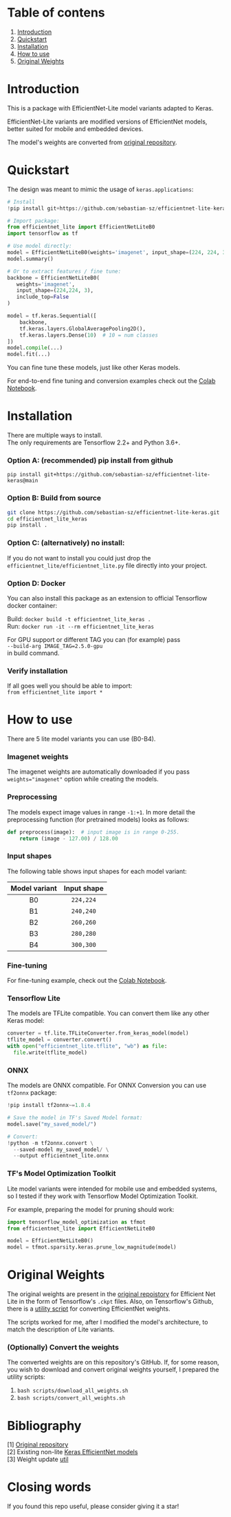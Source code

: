 # Table of contens
1. [Introduction](https://github.com/sebastian-sz/efficientnet-lite-keras#introduction)
2. [Quickstart](https://github.com/sebastian-sz/efficientnet-lite-keras#quickstart)
3. [Installation](https://github.com/sebastian-sz/efficientnet-lite-keras#installation)
4. [How to use](https://github.com/sebastian-sz/efficientnet-lite-keras#how-to-use)
5. [Original Weights](https://github.com/sebastian-sz/efficientnet-lite-keras#original-weights)

# Introduction
This is a package with EfficientNet-Lite model variants adapted to Keras.  

EfficientNet-Lite variants are modified versions of EfficientNet models, better suited for mobile and embedded devices.   

The model's weights are converted from [original repository](https://github.com/tensorflow/tpu/blob/master/models/official/efficientnet/lite/).

# Quickstart
The design was meant to mimic the usage of `keras.applications`:
```python
# Install
!pip install git+https://github.com/sebastian-sz/efficientnet-lite-keras@main

# Import package:
from efficientnet_lite import EfficientNetLiteB0
import tensorflow as tf

# Use model directly:
model = EfficientNetLiteB0(weights='imagenet', input_shape=(224, 224, 3))
model.summary()

# Or to extract features / fine tune:
backbone = EfficientNetLiteB0(
   weights='imagenet', 
   input_shape=(224,224, 3),
   include_top=False
)

model = tf.keras.Sequential([
    backbone,
    tf.keras.layers.GlobalAveragePooling2D(),
    tf.keras.layers.Dense(10)  # 10 = num classes
])
model.compile(...)
model.fit(...)
```

You can fine tune these models, just like other Keras models.  

For end-to-end fine tuning and conversion examples check out the 
[Colab Notebook](https://colab.research.google.com/drive/1d_TJGYt68SBmCDnrNEGOz8XKbKNm_7tY?usp=sharing).

# Installation
There are multiple ways to install.  
The only requirements are Tensorflow 2.2+ and Python 3.6+.

### Option A: (recommended) pip install from github
`pip install git+https://github.com/sebastian-sz/efficientnet-lite-keras@main`

### Option B: Build from source
```bash
git clone https://github.com/sebastian-sz/efficientnet-lite-keras.git  
cd efficientnet_lite_keras  
pip install .
```

### Option C: (alternatively) no install:
If you do not want to install you could just drop the `efficientnet_lite/efficientnet_lite.py` file directly into your project.

### Option D: Docker
You can also install this package as an extension to official Tensorflow docker container:  

Build: `docker build -t efficientnet_lite_keras .`  
Run: `docker run -it --rm efficientnet_lite_keras`

For GPU support or different TAG you can (for example) pass  
`--build-arg IMAGE_TAG=2.5.0-gpu`  
in build command.

### Verify installation
If all goes well you should be able to import:  
`from efficientnet_lite import *` 

# How to use
There are 5 lite model variants you can use (B0-B4).

### Imagenet weights
The imagenet weights are automatically downloaded if you pass `weights="imagenet"` option while creating the models.

### Preprocessing
The models expect image values in range `-1:+1`. In more detail the preprocessing 
function (for pretrained models) looks as follows:  
```python
def preprocess(image):  # input image is in range 0-255.
    return (image - 127.00) / 128.00
```

### Input shapes
The following table shows input shapes for each model variant:

| Model variant | Input shape |
|:-------------:|:-----------:|
|       B0      | `224,224`  |
|       B1      | `240,240`  |
|       B2      | `260,260`   |
|       B3      | `280,280`   |
|       B4      | `300,300`   |

### Fine-tuning
For fine-tuning example, check out the [Colab Notebook](https://colab.research.google.com/drive/1d_TJGYt68SBmCDnrNEGOz8XKbKNm_7tY?usp=sharing).

### Tensorflow Lite
The models are TFLite compatible. You can convert them like any other Keras model:
```python
converter = tf.lite.TFLiteConverter.from_keras_model(model)
tflite_model = converter.convert()
with open("efficientnet_lite.tflite", "wb") as file:
  file.write(tflite_model)
```

### ONNX
The models are ONNX compatible. For ONNX Conversion you can use `tf2onnx` package:
```python
!pip install tf2onnx~=1.8.4

# Save the model in TF's Saved Model format:
model.save("my_saved_model/")

# Convert:
!python -m tf2onnx.convert \
  --saved-model my_saved_model/ \
  --output efficientnet_lite.onnx
```

### TF's Model Optimization Toolkit
Lite model variants were intended for mobile use and embedded systems, so I tested if
they work with Tensorflow Model Optimization Toolkit.

For example, preparing the model for pruning should work:
```python
import tensorflow_model_optimization as tfmot
from efficientnet_lite import EfficientNetLiteB0

model = EfficientNetLiteB0()
model = tfmot.sparsity.keras.prune_low_magnitude(model)
```

# Original Weights
The original weights are present in the
[original repoistory](https://github.com/tensorflow/tpu/blob/master/models/official/efficientnet/lite/)
for Efficient Net Lite in the form of Tensorflow's `.ckpt` files. Also, on Tensorflow's
Github, there is a [utility script](https://github.com/tensorflow/tensorflow/blob/master/tensorflow/python/keras/applications/efficientnet_weight_update_util.py)
for converting EfficientNet weights.

The scripts worked for me, after I modified the model's architecture, to match the
description of Lite variants.

### (Optionally) Convert the weights
The converted weights are on this repository's GitHub. If, for some reason, you wish to 
download and convert original weights yourself, I prepared the utility scripts: 
1. `bash scripts/download_all_weights.sh`
2. `bash scripts/convert_all_weights.sh`

# Bibliography
[1] [Original repository](https://github.com/tensorflow/tpu/tree/master/models/official/efficientnet/lite)  
[2] Existing non-lite [Keras EfficientNet models](https://github.com/tensorflow/tensorflow/blob/master/tensorflow/python/keras/applications/efficientnet.py)  
[3] Weight update [util](https://github.com/tensorflow/tensorflow/blob/master/tensorflow/python/keras/applications/efficientnet_weight_update_util.py)  

# Closing words
If you found this repo useful, please consider giving it a star!
